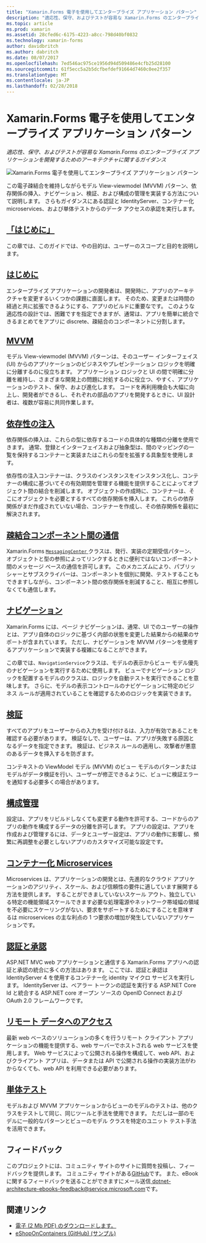 ```yaml
---
title: "Xamarin.Forms 電子を使用してエンタープライズ アプリケーション パターン"
description: "適応性、保守、およびテストが容易な Xamarin.Forms のエンタープライズ アプリケーションを開発するためのアーキテクチャに関するガイダンス"
ms.topic: article
ms.prod: xamarin
ms.assetid: 28cfed6c-6175-4223-a8cc-798d40bf0832
ms.technology: xamarin-forms
author: davidbritch
ms.author: dabritch
ms.date: 08/07/2017
ms.openlocfilehash: 7ed546ac975ce1956d94d509486e4cfb25d28100
ms.sourcegitcommit: 61f5ecc5a2b5dcfbefdef91664d7460c0ee2f357
ms.translationtype: MT
ms.contentlocale: ja-JP
ms.lasthandoff: 02/28/2018
---
```

# <a name="enterprise-application-patterns-using-xamarinforms-ebook"></a>Xamarin.Forms 電子を使用してエンタープライズ アプリケーション パターン

_適応性、保守、およびテストが容易な Xamarin.Forms のエンタープライズ アプリケーションを開発するためのアーキテクチャに関するガイダンス_

![](images/cover-sml.png "Xamarin.Forms 電子を使用してエンタープライズ アプリケーション パターン")

この電子疎結合を維持しながらモデル View-viewmodel (MVVM) パターン、依存関係の挿入、ナビゲーション、検証、および構成の管理を実装する方法について説明します。 さらもガイダンスにある認証と IdentityServer、コンテナー化 microservices、および単体テストからのデータ アクセスの承認を実行します。

## <a name="prefaceprefacemd"></a>[「はじめに」](preface.md)

この章では、このガイドでは、やの目的は、ユーザーのスコープと目的を説明します。

## <a name="introductionintroductionmd"></a>[はじめに](introduction.md)

エンタープライズ アプリケーションの開発者は、開発時に、アプリのアーキテクチャを変更するいくつかの課題に直面します。 そのため、変更または時間の経過と共に拡張できるようにする、アプリのビルドに重要なです。 このような適応性の設計では、困難ですを指定できますが、通常は、アプリを簡単に統合できるまとめてをアプリに discrete、疎結合のコンポーネントに分割します。

## <a name="mvvmmvvmmd"></a>[MVVM](mvvm.md)

モデル View-viewmodel (MVVM) パターンは、そのユーザー インターフェイス (UI) からのアプリケーションのビジネスやプレゼンテーション ロジックを明確に分離するのに役立ちます。 アプリケーション ロジックと UI の間で明確に分離を維持し、さまざまな開発上の問題に対処するのに役立つ、やすく、アプリケーションのテスト、保守、および進化します。 コードを再利用機会も大幅に向上し、開発者ができるし、それぞれの部品のアプリを開発するときに、UI 設計者は、複数が容易に共同作業します。

## <a name="dependency-injectiondependency-injectionmd"></a>[依存性の注入](dependency-injection.md)

依存関係の挿入は、これらの型に依存するコードの具体的な種類の分離を使用できます。 通常、登録とインターフェイスおよび抽象型は、間のマッピングの一覧を保持するコンテナーと実装またはこれらの型を拡張する具象型を使用します。

依存性の注入コンテナーは、クラスのインスタンスをインスタンス化し、コンテナーの構成に基づいてその有効期間を管理する機能を提供することによってオブジェクト間の結合を削減します。 オブジェクトの作成時に、コンテナーは、そこにオブジェクトを必要とするすべての依存関係を挿入します。 これらの依存関係がまだ作成されていない場合、コンテナーを作成し、その依存関係を最初に解決されます。

## <a name="communicating-between-loosely-coupled-componentscommunicating-between-loosely-coupled-componentsmd"></a>[疎結合コンポーネント間の通信](communicating-between-loosely-coupled-components.md)

Xamarin.Forms [ `MessagingCenter` ](https://developer.xamarin.com/api/type/Xamarin.Forms.MessagingCenter/)クラスは、発行、実装の定期受信パターン、オブジェクトと型の参照によってリンクするときに便利ではないコンポーネント間のメッセージ ベースの通信を許可します。 このメカニズムにより、パブリッシャーとサブスクライバーは、コンポーネントを個別に開発、テストすることもできますしながら、コンポーネント間の依存関係を削減すること、相互に参照しなくても通信します。

## <a name="navigationnavigationmd"></a>[ナビゲーション](navigation.md)

Xamarin.Forms には、ページ ナビゲーションは、通常、UI でのユーザーの操作とは、アプリ自体のロジックに基づく内部の状態を変更した結果からの結果のサポートが含まれています。 ただし、ナビゲーションを MVVM パターンを使用するアプリケーションで実装する複雑になることができます。

この章では、`NavigationService`クラスは、モデルの表示からビュー モデル優先のナビゲーションを実行するために使用します。 ビューでナビゲーション ロジックを配置するモデルのクラスは、ロジックを自動テストを実行できることを意味します。 さらに、モデルの表示コントロールのナビゲーションに特定のビジネス ルールが適用されていることを確認するためのロジックを実装できます。

## <a name="validationvalidationmd"></a>[検証](validation.md)

すべてのアプリをユーザーからの入力を受け付けるは、入力が有効であることを確認する必要があります。 検証なしで、ユーザーは、アプリが失敗する原因となるデータを指定できます。 検証は、ビジネス ルールの適用し、攻撃者が悪意のあるデータを挿入するを防ぎます。

コンテキストの ViewModel モデル (MVVM) のビュー モデルのパターンまたはモデルがデータ検証を行い、ユーザーが修正できるように、ビューに検証エラーを通知する必要多くの場合があります。

## <a name="configuration-managementconfiguration-managementmd"></a>[構成管理](configuration-management.md)

設定は、アプリをリビルドしなくても変更する動作を許可する、コードからのアプリの動作を構成するデータの分離を許可します。 アプリの設定は、アプリを作成および管理するには、データとユーザー設定は、アプリの動作に影響し、頻繁に再調整を必要としないアプリのカスタマイズ可能な設定です。

## <a name="containerized-microservicescontainerized-microservicesmd"></a>[コンテナー化 Microservices](containerized-microservices.md)

Microservices は、アプリケーションの開発とは、先進的なクラウド アプリケーションのアジリティ、スケール、および信頼性の要件に適しています展開する方法を提供します。 することができましていないスケール アウト、独立している特定の機能領域スケールできます必要な処理電源やネットワーク帯域幅の領域を不必要にスケーリングがない、要求をサポートするためにすることを意味するは microservices の主な利点の 1 つ要求の増加が発生していないアプリケーションです。

## <a name="authentication-and-authorizationauthentication-and-authorizationmd"></a>[認証と承認](authentication-and-authorization.md)

ASP.NET MVC web アプリケーションと通信する Xamarin.Forms アプリへの認証と承認の統合に多くの方法はあります。 ここでは、認証と承認は IdentityServer 4 を使用するコンテナー化 identity マイクロ サービスを実行します。 IdentityServer は、ベアラー トークンの認証を実行する ASP.NET Core Id と統合する ASP.NET core オープン ソースの OpenID Connect および OAuth 2.0 フレームワークです。

## <a name="accessing-remote-dataaccessing-remote-datamd"></a>[リモート データへのアクセス](accessing-remote-data.md)

最新 web ベースのソリューションの多くを行うリモート クライアント アプリケーションの機能を提供する、web サーバーでホストされる web サービスを使用します。 Web サービスによって公開される操作を構成して、web API、およびクライアント アプリは、データまたは API で公開される操作の実装方法がわからなくても、web API を利用できる必要があります。

## <a name="unit-testingunit-testingmd"></a>[単体テスト](unit-testing.md)

モデルおよび MVVM アプリケーションからビューのモデルのテストは、他のクラスをテストして同じ、同じツールと手法を使用できます。 ただしは一部のモデルに一般的なパターンとビューのモデル クラスを特定のユニット テスト手法を活用できます。

## <a name="feedback"></a>フィードバック

このプロジェクトには、コミュニティ サイトのサイトに質問を投稿し、フィードバックを提供します。 コミュニティ サイトがある[GitHub](https://github.com/dotnet-architecture/eShopOnContainers)です。 また、eBook に関するフィードバックを送ることができますにメール送信[ dotnet-architecture-ebooks-feedback@service.microsoft.com](mailto:dotnet-architecture-ebooks-feedback@service.microsoft.com)です。


## <a name="related-links"></a>関連リンク

- [電子 (2 Mb PDF) のダウンロードします。](https://aka.ms/xamarinpatternsebook)
- [eShopOnContainers (GitHub) (サンプル)](https://github.com/dotnet-architecture/eShopOnContainers)

